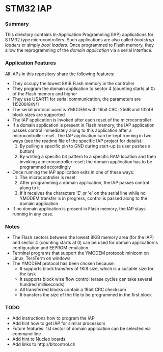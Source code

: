 <H1>STM32 IAP</H1>

<h3>Summary</h3>
This directory contains In-Application Programming (IAP) applications for STM32 type microcontrollers. Such applications are also called <em>bootstrap loaders</em> or simply <em>boot loaders</em>.
Once programmed to Flash memory, they allow the reprogramming of the <em>domain application</em> via a serial interface.

<h3>Application Features</h3>
All IAPs in this repository share the following features:
<ul>
<li>They occupy the lowest 8KiB Flash memory in the controller</li>
<li>They program the domain application to sector 4 (counting starts at 0) of the Flash memory and higher</li>
<li>They use USART1 for serial communication, the parameters are 115200/8/N/1</li>
<li>The serial protocol used is YMODEM with 16bit CRC; 256B and 1024B block sizes are supported</li>
<li>The IAP application is invoked after each reset of the microcontroller</li>
<li>If a domain application is present in Flash memory, the IAP application passes control immediately along to this application after a microcontroller reset. The IAP application can be kept running in two ways (see the readme file of the specific IAP project for details):
<ol>
<li>By pulling a specific pin to GND during start-up (a user pushes a button)</li>
<li>By writing a specific bit pattern to a specific RAM location and then invoking a microcontroller reset; the domain application has to be programmed accordingly</li>
</ol>
<li>Once running the IAP application exits in one of these ways:
<ol>
<li>The microcontroller is reset</li>
<li>After programming a domain application, the IAP passes control along to it</li>
<li>If it receives the characters 'E' or 'e' on the serial line while no YMODEM transfer is in progress, control is passed along to the domain application</li>
</ol>
<li>If no domain application is present in Flash memory, the IAP stays running in any case.</li>
</ul>

<h3>Notes</h3>
<ul>
<li>The Flash sectors between the lowest 8KiB memory area (for the IAP) and sector 4 (counting starts at 0) can be used for domain application's configuration and EEPROM emulation.</li>
<li>Terminal programs that support the YMODEM protocol: minicom on Linux, TeraTerm on windows</li>
<li>The YMODEM protocol has been chosen because:
<ul>
<li>It supports block transfers of 1KiB size, which is a suitable size for the task</li>
<li>It supports block wise flow control (erase cycles can take several hundred milliseconds)</li>
<li>All transferred blocks contain a 16bit CRC checksum
<li>It transfers the size of the file to be programmed in the first block</li>
</ul>
</ul>

<h3>TODO</h3>
<ul>
<li>Add instructions how to program the IAP</li>
<li>Add hint how to get IAP for similar processors</li>
<li>Future features: 1st sector of domain application can be selected via command line</li>
<li>Add hint to Nucleo boards</li>
<li>Add links to http://bitcontrol.ch</li>
